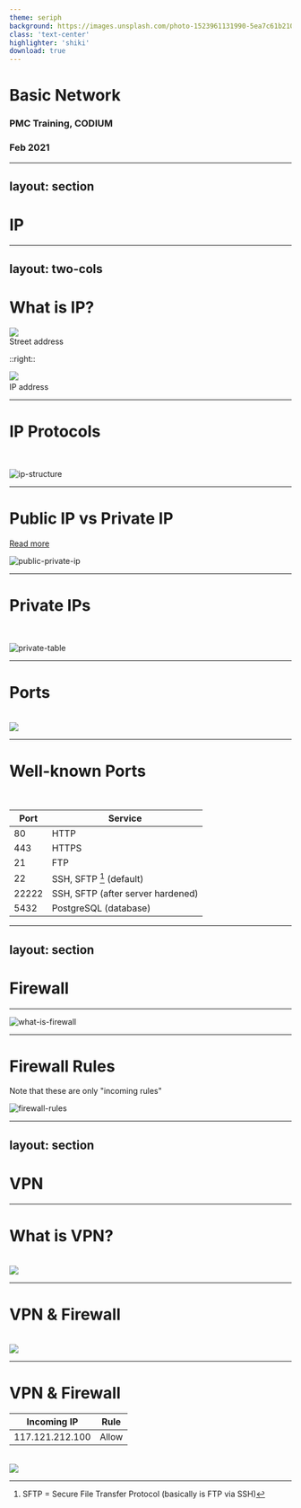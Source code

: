 ```yaml
---
theme: seriph
background: https://images.unsplash.com/photo-1523961131990-5ea7c61b2107?ixlib=rb-1.2.1&ixid=MnwxMjA3fDB8MHxwaG90by1wYWdlfHx8fGVufDB8fHx8&auto=format&fit=crop&w=1074&q=80
class: 'text-center'
highlighter: 'shiki'
download: true
---
```


# Basic Network

### PMC Training, CODIUM

### Feb 2021

---
layout: section
---

# IP

<!-- Let's start with IP -->

---
layout: two-cols
---

# What is IP?

<img src="/assets/ip/house-address.jpg" class="h-400px mx-auto">
<div class="text-xs italic text-center">Street address</div>

::right::

<div class="container flex flex-col justify-center h-full">
<img src="/assets/ip/ip-address.png" class="h-250px mx-auto">
&nbsp;<br>
<div class="text-xs italic text-center">IP address</div>
</div>

<!-- Basically, IP addresses are just like a name of each computer (a.k.a. device in the network). -->

---

# IP Protocols

<br>

![ip-structure](/assets/ip/ip-structure.png)

<!--
There are two IP protocols in use currently.

The first one is "IPv4" which stands for "Internet Protocol version 4".  
There are 4 sections in an address, each of them can be 0 to 255.  
That means you can create "a name for devices" for about 256^4, roughly, which is 4.3 billion addresses.

You might feel that 4 billions are a huge number, but it's still not enough to serve the amount of devices in the whole world.  

That's why IPv6 was born.

"IPv6" is actually "IP version 6". This new protocol can serve up to 2^128 addresses, roughly!  
Sadly, IPv6 hasn't over taken IPv4 yet.  
Therefore, we're gonna focus on IPv4 at the moment.
-->

---

# Public IP vs Private IP

[Read more](https://www.avast.com/c-ip-address-public-vs-private)

![public-private-ip](/assets/ip/public-private-ip.jpg)

<!--
There are two types of IP addresses you'll need to know which is "Public IP" and "Private IP".

As you can see on the left side, there are 5 devices connected to the router.  
Each of them can talk to each other because they're all in the same network.  
They can also access to the internet via the router as well.

At the router, there is a public IP, 82.129.70.11.  
This is the actual outgoing IP of any data that comes from devices in this network.  
We can say that the public IP is the one that the rest of the world would recognizes, not the private one.

You should notice that anybody outside the network cannot connect to one of the device in the network with their private IP.

Private IPs can also be duplicated in multiple networks since it's only used in a single network. Public IPs can't.
-->

---

# Private IPs

<br>

![private-table](/assets/ip/private-table.png)

<!--
These are all available private IPs.  
You may have heard some of them before.  
These IPs cannot be used to create a connection through the internet, always.
-->

---

# Ports

<br>

<img src="/assets/ip/port.jpg" class="mx-auto">

<!--
Next one is "Ports".

There are a few things you'll need to know about ports.

Port is basically a virtual interface which is used for communicate between two devices.  
We might familiar with the server ports but actually every device has ports.  
For example, port 80 or 443 in the server which is used for accessing the website.  
But in our machine, there is also port in used as well in order to talk with port 80 on the server.  
In this diagram it is port 5000.
-->

---

# Well-known Ports

<br>

| **Port** | **Service** |
| ---- | ---- |
| 80 | HTTP |
| 443 | HTTPS |
| 21 | FTP |
| 22 | SSH, SFTP [^1] (default) |
| 22222 | SSH, SFTP (after server hardened) |
| 5432 | PostgreSQL (database) |

[^1]: SFTP = Secure File Transfer Protocol (basically is FTP via SSH)

---
layout: section
---

# Firewall

<!-- Let's move to Firewall -->

---

![what-is-firewall](/assets/firewall/what-is-firewall.jpg)

<!-- Firewall is a network security system which can filter incoming and outgoing traffic. -->

---

# Firewall Rules

Note that these are only "incoming rules"

![firewall-rules](/assets/firewall/firewall-rules.png)

<!--
In order to activate the firewall, we'll need to setup a rule of traffic that we'll allow or deny. It's called "Firewall Rules".

This is an example of firewall rules from CloudHM which we're familiar with.

In the first 5 records, we allow some machines to connect with our port number 22, 5432, 22222.  
And the last one is 0.0.0.0/0 which allow any machines to connect with port number 80, 443.

There is also "outgoing rules" but normally our VMs are allowed for any outgoing connection.

Firewall plays a huge role in network security. Therefore, it is a best practice to always setup a firewall in order to prevent unwanted traffic from an attacker.
-->

---
layout: section
---

# VPN

<!-- The last one is VPN -->

---

# What is VPN?

<br>

<img src="/assets/vpn/what-is-vpn.png" class="mx-auto w-800px">

<!--
Actually, the main purpose of VPN is to securely browse the internet without any man-in-the-middle seeing what you're browsing because the traffic between us and VPN server is securely encrypted.  

The internet also seeing that the connected IP is VPN IP, not ours. This is because the actual connection to the target server comes from VPN server which we requested for.
-->

---

# VPN & Firewall

<br>

<img src="/assets/vpn/vpn-lan.jpg" class="mx-auto">

<!--
Roughly speaking, when VPN is enabled, it's like we're sitting that the end side.  

That enables us to access an internal-only application behind the firewall.
-->

---

# VPN & Firewall

| Incoming IP | Rule |
| ----------- | ---- |
| 117.121.212.100 | Allow |

<br>

<img src="/assets/vpn/with-wo-vpn.jpg" class="mx-auto h-350px">

